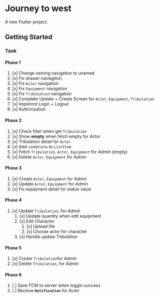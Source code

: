 # Journey to west

A new Flutter project.

## Getting Started

### Task

#### Phase 1

1. [x] Change naming navigation to unamed
2. [x] Fix drawer naviagtion
3. [x] Fix `Actor` navigation
4. [x] Fix `Equipment` navigation
5. [x] Fix `Tribulation` navigation
6. [x] Complete Update + Create Screen for `Actor`, `Equipment`, `Tribulation`
7. [x] Implemnt Login + Logout
8. [x] Authorization 

#### Phase 2

1. [x] Check filter when get `Tribulation`
2. [x] Show **empty** when fetch empty for *Actor*
3. [x] Tribulation detail for `Actor`
4. [x] Add `canDelete`  to `ListItem`
5. [x] Fetch `Tribulation`, `Actor`, `Equipment` for *Admin* (empty)
6. [x] Delete `Actor`, `Equipment` for *Admin* 

#### Phase 3

1. [x] Create `Actor`, `Equipment` for *Admin* 
2. [x] Update `Actor`, `Equipment` for *Admin* 
3. [x] Fix equipment detail for status value

#### Phase 4
1. [x] Update `Tribulation`, for *Admin* 
   1. [x] Update quantity when edit equipment
   2. [x] Edit Character
      1. [x] Upload file
      2. [x] Choose actor for character
   3. [x] Handle update Tribulation

#### Phase 5

1. [x] Create `Tribulation`for *Admin*
2. [x] Delete `Tribulation`, for *Admin* 

#### Phase 6

1. [ ] Save FCM to server when loggin success
2. [ ] Receive **`Notification`** for *Actor*

<!-- // DateTimeField(
                                  //   format: DateFormat("dd-MM-yyyy"),
                                  //   initialValue: DateFormat("dd-MM-yyyy")
                                  //       .parse(
                                  //           tribulationInfo.filmingStartDate),
                                  //   onSaved: (value) {
                                  //     tribulationInfo.filmingStartDate =
                                  //         value.toUtc().toString();
                                  //   },
                                  //   onShowPicker: (context, currentValue) {
                                  //     return showDatePicker(
                                  //         context: context,
                                  //         firstDate: DateTime(2000),
                                  //         initialDate:
                                  //             currentValue ?? DateTime.now(),
                                  //         lastDate: DateTime(2100));
                                  //   },
                                  // ), -->